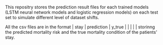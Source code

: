 This repositry stores the prediction result files for each trained models (LSTM neural network models and logistic regression models) on each test set to simulate different level of dataset shifts.

All the csv files are in the format 
| stay | prediction | y_true |
|      |            |        |
storinng the predicted mortality risk and the true mortality condition of the patients' stay. 
